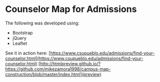 # Counselor Map for Admissions

The following was developed using:
- Bootstrap
- jQuery
- Leaftet

See it in action here:
[https://www.csupueblo.edu/admissions/find-your-counselor.html](https://www.csupueblo.edu/admissions/find-your-counselor.html)
[http://htmlpreview.github.io/?https://github.com/mikezamora1998/campus-map-construction/blob/master/index.html](preview)
